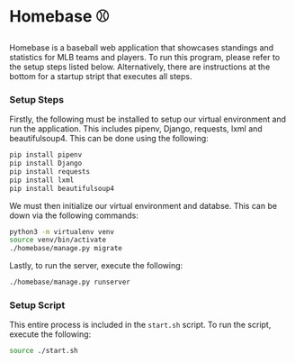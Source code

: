 # Homebase :baseball:

Homebase is a baseball web application that showcases standings and statistics for MLB teams and players. To run this program, please refer to the setup steps listed below. Alternatively, there are instructions at the bottom for a startup stript that executes all steps.

### Setup Steps

Firstly, the following must be installed to setup our virtual environment and run the application. This includes pipenv, Django, requests, lxml and beautifulsoup4. This can be done using the following:
```bash
pip install pipenv
pip install Django
pip install requests
pip install lxml
pip install beautifulsoup4
```
We must then initialize our virtual environment and databse. This can be down via the following commands:
```bash
python3 -m virtualenv venv
source venv/bin/activate
./homebase/manage.py migrate
```

Lastly, to run the server, execute the following:
```bash
./homebase/manage.py runserver
```

### Setup Script
This entire process is included in the `start.sh` script. To run the script, execute the following:
```bash
source ./start.sh
```
